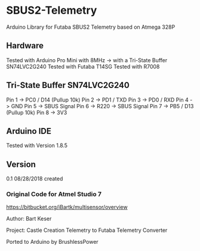# SBUS2-Telemetry
Arduino Library for Futaba SBUS2 Telemetry based on Atmega 328P

## Hardware

Tested with Arduino Pro Mini with 8MHz -> with a Tri-State Buffer SN74LVC2G240
Tested with Futaba T14SG
Tested with R7008

## Tri-State Buffer SN74LVC2G240
Pin 1 -> PC0 / D14 (Pullup 10k)
Pin 2 -> PD1 / TXD
Pin 3 -> PD0 / RXD
Pin 4 -> GND
Pin 5 -> SBUS Signal
Pin 6 -> R220 -> SBUS Signal
Pin 7 -> PB5 / D13 (Pullup 10k)
Pin 8 -> 3V3


## Arduino IDE

Tested with Version 1.8.5


## Version

0.1		08/28/2018		created


### Original Code for Atmel Studio 7
https://bitbucket.org/iBartk/multisensor/overview

Author: Bart Keser

Project: Castle Creation Telemetry to Futaba Telemetry Converter

Ported to Arduino by BrushlessPower

